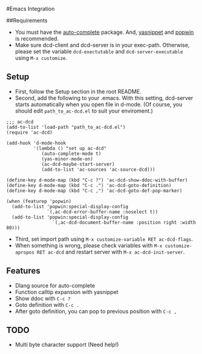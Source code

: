 #Emacs Integration

##Requirements
* You must have the [auto-complete](https://github.com/auto-complete/auto-complete) package.
And, [yasnippet](https://github.com/capitaomorte/yasnippet) and [popwin](https://github.com/m2ym/popwin-el) is recommended.
* Make sure dcd-client and dcd-server is in your exec-path. Otherwise, please set the variable ```dcd-exectutable``` and ```dcd-server-executable``` using ```M-x customize```.

## Setup
* First, follow the Setup section in the root README.
* Second, add the following to your .emacs. With this setting, dcd-server starts automatically when you open file in d-mode.  (Of course, you should edit ```path_to_ac-dcd.el``` to suit your enviroment.)

```
;;; ac-dcd
(add-to-list 'load-path "path_to_ac-dcd.el")
(require 'ac-dcd)

(add-hook 'd-mode-hook
		  '(lambda () "set up ac-dcd"
		     (auto-complete-mode t)
			 (yas-minor-mode-on)
			 (ac-dcd-maybe-start-server)
			 (add-to-list 'ac-sources 'ac-source-dcd)))

(define-key d-mode-map (kbd "C-c ?") 'ac-dcd-show-ddoc-with-buffer)
(define-key d-mode-map (kbd "C-c .") 'ac-dcd-goto-definition)
(define-key d-mode-map (kbd "C-c ,") 'ac-dcd-goto-def-pop-marker)

(when (featurep 'popwin)
  (add-to-list 'popwin:special-display-config
			   `(,ac-dcd-error-buffer-name :noselect t))
  (add-to-list 'popwin:special-display-config
				 `(,ac-dcd-document-buffer-name :position right :width 80)))

```

* Third, set import path using ```M-x customize-variable RET ac-dcd-flags```.
* When something is wrong, please check variables with ```M-x customize-apropos RET ac-dcd``` and restart server with ```M-x ac-dcd-init-server```.

## Features
* Dlang source for auto-complete
* Function calltip expansion with yasnippet
* Show ddoc with ```C-c ?```
* Goto definition with ```C-c .```
* After goto definition, you can pop to previous position with ```C-c ,```

## TODO
* Multi byte character support (Need help!)
